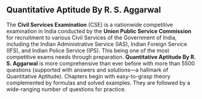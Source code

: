 <h2>Quantitative Aptitude By R. S. Aggarwal </h2>

<p>The <strong>Civil Services Examination</strong> (CSE) is a nationwide competitive examination in India conducted by the <strong>Union Public Service Commission</strong> for recruitment to various Civil Services of the Government of India, including the Indian Administrative Service (IAS), Indian Foreign Service (IFS), and Indian Police Service (IPS). This being one of the most competitive exams needs through preparation.&nbsp;<strong>Quantitative Aptitude By R. S. Aggarwal</strong> is more comprehensive than ever before with more than 5500 questions (supported with answers and solutions&mdash;a hallmark of Quantitative Aptitude). Chapters begin with easy-to-grasp theory complemented by formulas and solved examples. They are followed by a wide-ranging number of questions for practice.</p>
<p>&nbsp;</p>
